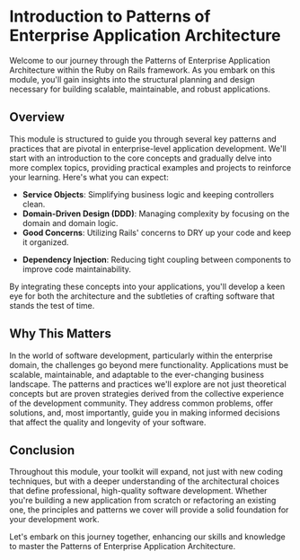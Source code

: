 # Introduction to Patterns of Enterprise Application Architecture
Welcome to our journey through the Patterns of Enterprise Application Architecture within the Ruby on Rails framework. As you embark on this module, you'll gain insights into the structural planning and design necessary for building scalable, maintainable, and robust applications.

## Overview
This module is structured to guide you through several key patterns and practices that are pivotal in enterprise-level application development. We'll start with an introduction to the core concepts and gradually delve into more complex topics, providing practical examples and projects to reinforce your learning. Here's what you can expect:

- **Service Objects**: Simplifying business logic and keeping controllers clean.
- **Domain-Driven Design (DDD)**: Managing complexity by focusing on the domain and domain logic.
- **Good Concerns**: Utilizing Rails' concerns to DRY up your code and keep it organized.
<!-- - **SOLID Principles**: The foundation of object-oriented design, ensuring your code is flexible and robust. -->
<!-- - **Test-Driven Development (TDD)**: Building reliability into your application from the start. -->
- **Dependency Injection**: Reducing tight coupling between components to improve code maintainability.
<!-- - **Anti-Patterns and Code Smells**: Recognizing and avoiding common pitfalls in software development. -->

By integrating these concepts into your applications, you'll develop a keen eye for both the architecture and the subtleties of crafting software that stands the test of time.

## Why This Matters
In the world of software development, particularly within the enterprise domain, the challenges go beyond mere functionality. Applications must be scalable, maintainable, and adaptable to the ever-changing business landscape. The patterns and practices we'll explore are not just theoretical concepts but are proven strategies derived from the collective experience of the development community. They address common problems, offer solutions, and, most importantly, guide you in making informed decisions that affect the quality and longevity of your software.

## Conclusion
Throughout this module, your toolkit will expand, not just with new coding techniques, but with a deeper understanding of the architectural choices that define professional, high-quality software development. Whether you're building a new application from scratch or refactoring an existing one, the principles and patterns we cover will provide a solid foundation for your development work.

Let's embark on this journey together, enhancing our skills and knowledge to master the Patterns of Enterprise Application Architecture.
